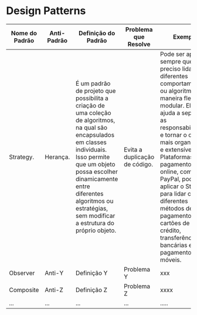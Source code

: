 <h1> Design Patterns </h1>


| Nome do Padrão | Anti-Padrão | Definição do Padrão | Problema que Resolve | Exemplo |
|----------------|-------------|---------------------|----------------------| ----------------------| 
|Strategy.      | Herança.      | É um padrão de projeto que possibilita a criação de uma coleção de algoritmos, na qual são encapsulados em classes individuais. Isso permite que um objeto possa escolher dinamicamente entre diferentes algoritmos ou estratégias, sem modificar a estrutura do próprio objeto.         | Evita a duplicação de código.        |  Pode ser aplicado sempre que é preciso lidar com diferentes comportamentos ou algoritmos de maneira flexível e modular. Ele ajuda a separar as responsabilidades e tornar o código mais organizado e extensível. Ex: Plataformas de pagamento online, como o PayPal, podem aplicar o Strategy para lidar com diferentes métodos de pagamento, como cartões de crédito, transferências bancárias e pagamentos móveis. | 
| Observer      | Anti-Y      | Definição Y         | Problema Y           | xxx |
| Composite     | Anti-Z      | Definição Z         | Problema Z           | xxxx |
| ...            | ...         | ...                 | ...                  | ..... |

